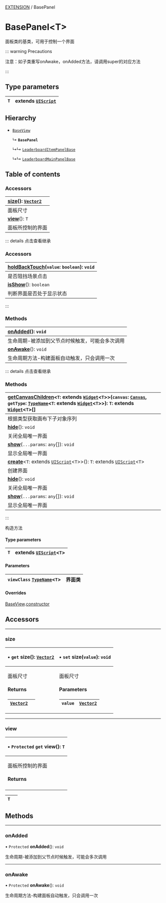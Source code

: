 [EXTENSION](../groups/Extension.EXTENSION.md) / BasePanel

# BasePanel<T\> <Badge type="tip" text="Class" /> <Score text="BasePanel<T\>" />

面板类的基类，可用于控制一个界面

::: warning Precautions

注意：如子类重写onAwake，onAdded方法，请调用super的对应方法

:::

## Type parameters

| `T` | extends [`UIScript`](mw.UIScript.md) |
| :------ | :------ |

## Hierarchy

- [`BaseView`](mwext.BaseView.md)

  ↳ **`BasePanel`**

  ↳↳ [`LeaderboardItemPanelBase`](mwext.LeaderboardItemPanelBase.md)

  ↳↳ [`LeaderboardMainPanelBase`](mwext.LeaderboardMainPanelBase.md)

## Table of contents

### Accessors <Score text="Accessors" /> 
| **[size](mwext.BasePanel.md#size)**(): [`Vector2`](mw.Vector2.md)  |
| :-----|
| 面板尺寸|
| **[view](mwext.BasePanel.md#view)**(): `T`  |
| 面板所控制的界面|


::: details 点击查看继承
### Accessors <Score text="Accessors" /> 
| **[holdBackTouch](mwext.BaseView.md#holdbacktouch)**(`value`: `boolean`): `void`  |
| :-----|
| 是否阻挡场景点击|
| **[isShow](mwext.BaseView.md#isshow)**(): `boolean`  |
| 判断界面是否处于显示状态|
:::


### Methods <Score text="Methods" /> 
| **[onAdded](mwext.BasePanel.md#onadded)**(): `void`  |
| :-----|
| 生命周期-被添加到父节点时候触发，可能会多次调用|
| **[onAwake](mwext.BasePanel.md#onawake)**(): `void`  |
| 生命周期方法-构建面板自动触发，只会调用一次|


::: details 点击查看继承
### Methods <Score text="Methods" /> 
| **[getCanvasChildren](mwext.BaseView.md#getcanvaschildren)**<`T`: extends [`Widget`](mw.Widget.md)<`T`\>\>(`canvas`: [`Canvas`](mw.Canvas.md), `getType`: [`TypeName`](../interfaces/mw.TypeName.md)<`T`: extends [`Widget`](mw.Widget.md)<`T`\>\>): `T`: extends [`Widget`](mw.Widget.md)<`T`\>[]  |
| :-----|
| 根据类型获取画布下子对象序列|
| **[hide](mwext.BaseView.md#hide)**(): `void`  |
| 关闭全局唯一界面|
| **[show](mwext.BaseView.md#show)**(`...params`: `any`[]): `void`  |
| 显示全局唯一界面|
| **[create](mwext.BaseView.md#create)**<`T`: extends [`UIScript`](mw.UIScript.md)<`T`\>\>(): `T`: extends [`UIScript`](mw.UIScript.md)<`T`\>  |
| 创建界面|
| **[hide](mwext.BaseView.md#hide-1)**(): `void`  |
| 关闭全局唯一界面|
| **[show](mwext.BaseView.md#show-1)**(`...params`: `any`[]): `void`  |
| 显示全局唯一界面|
:::


构造方法

#### Type parameters

| `T` | extends [`UIScript`](mw.UIScript.md)<`T`\> |
| :------ | :------ |

#### Parameters

| `viewClass` [`TypeName`](../interfaces/mw.TypeName.md)<`T`\> |  界面类 |
| :------ | :------ |

#### Overrides

[BaseView](mwext.BaseView.md).[constructor](mwext.BaseView.md#constructor)

## Accessors

___

### size <Score text="size" /> 

<table class="get-set-table">
<thead><tr>
<th style="text-align: left">

• `get` **size**(): [`Vector2`](mw.Vector2.md)

</th>
<th style="text-align: left">

• `set` **size**(`value`): `void`

</th>
</tr></thead>
<tbody><tr>
<td style="text-align: left">


面板尺寸

#### Returns

| [`Vector2`](mw.Vector2.md) |  |
| :------ | :------ |


</td>
<td style="text-align: left">


面板尺寸

#### Parameters

| `value` | [`Vector2`](mw.Vector2.md) |
| :------ | :------ |



</td>
</tr></tbody>
</table>

___

### view <Score text="view" /> 

<table class="get-set-table">
<thead><tr>
<th style="text-align: left">

• `Protected` `get` **view**(): `T`

</th>
</tr></thead>
<tbody><tr>
<td style="text-align: left">


面板所控制的界面

#### Returns

</td>
</tr></tbody>
</table>

| `T` |  |
| :------ | :------ |

## Methods

___

### onAdded <Score text="onAdded" /> 

• `Protected` **onAdded**(): `void` <Badge type="tip" text="client" />

生命周期-被添加到父节点时候触发，可能会多次调用



___

### onAwake <Score text="onAwake" /> 

• `Protected` **onAwake**(): `void` <Badge type="tip" text="client" />

生命周期方法-构建面板自动触发，只会调用一次


